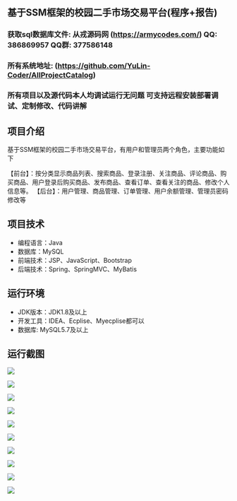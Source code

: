 ## 基于SSM框架的校园二手市场交易平台(程序+报告)

###  获取sql数据库文件: 从戎源码网 (https://armycodes.com/) QQ: 386869957 QQ群: 377586148
###  所有系统地址: (https://github.com/YuLin-Coder/AllProjectCatalog) 
###  所有项目以及源代码本人均调试运行无问题 可支持远程安装部署调试、定制修改、代码讲解

## 项目介绍
基于SSM框架的校园二手市场交易平台，有用户和管理员两个角色，主要功能如下

【前台】：按分类显示商品列表、搜索商品、登录注册、关注商品、评论商品、购买商品、用户登录后购买商品、发布商品、查看订单、查看关注的商品、修改个人信息等。
【后台】：用户管理、商品管理、订单管理、用户余额管理、管理员密码修改等

## 项目技术
- 编程语言：Java
- 数据库：MySQL
- 前端技术：JSP、JavaScript、Bootstrap
- 后端技术：Spring、SpringMVC、MyBatis

## 运行环境
- JDK版本：JDK1.8及以上
- 开发工具：IDEA、Ecplise、Myecplise都可以
- 数据库: MySQL5.7及以上

## 运行截图
![](screenshot/1.png)

![](screenshot/2.png)

![](screenshot/3.png)

![](screenshot/4.png)

![](screenshot/5.png)

![](screenshot/6.png)

![](screenshot/7.png)

![](screenshot/8.png)

![](screenshot/9.png)

![](screenshot/10.png)